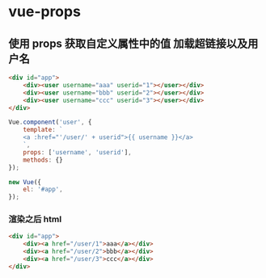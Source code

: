 # vue-props

## 使用 props 获取自定义属性中的值 加载超链接以及用户名 

```html
<div id="app">
    <div><user username="aaa" userid="1"></user></div>
    <div><user username="bbb" userid="2"></user></div>
    <div><user username="ccc" userid="3"></user></div>
</div>
```

```js
Vue.component('user', {
    template: `
    <a :href="'/user/' + userid">{{ username }}</a>
    `,
    props: ['username', 'userid'],
    methods: {}
});

new Vue({
    el: '#app',
});
```
### 渲染之后 html

```html
<div id="app">
    <div><a href="/user/1">aaa</a></div>
    <div><a href="/user/2">bbb</a></div>
    <div><a href="/user/3">ccc</a></div>
</div>
```